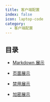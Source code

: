 ```yaml
---
title: 客户端配置
index: false
icon: laptop-code
category:
  - 客户端配置
---
```


## 目录

- [Markdown 展示](markdown.md)

- [页面展示](page.md)

- [禁用展示](disable.md)

- [加密展示](encrypt.md)
